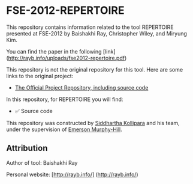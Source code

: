 # FSE-2012-REPERTOIRE

This repository contains information related to the tool REPERTOIRE presented at FSE-2012 by Baishakhi Ray, Christopher Wiley, and Miryung Kim.

You can find the paper in the following [link] (http://rayb.info/uploads/fse2012-repertoire.pdf)

This repository is not the original repository for this tool. Here are some links to the original project: 

* [The Official Project Repository, including source code](https://github.com/baishakhir/RepertoireTool)

In this repository, for REPERTOIRE you will find: 

* :white_check_mark: Source code

This repository was constructed by [Siddhartha Kollipara](https://github.com/skollip) and his team, under the supervision of [Emerson Murphy-Hill](https://github.com/CaptainEmerson).

## Attribution

Author of tool: Baishakhi Ray

Personal website: [http://rayb.info/] (http://rayb.info/)

